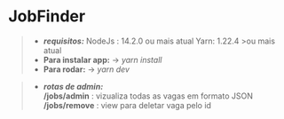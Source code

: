 # JobFinder

 > - ***requisitos:***
   > NodeJs : 14.2.0 ou mais atual
   > Yarn: 1.22.4 >ou mais atual
>  - **Para instalar app:**
>   -> *yarn install*
> - **Para rodar:**
>   -> *yarn dev*

> - ***rotas de admin:***<br>
> **/jobs/admin** : vizualiza todas as vagas em formato JSON
> **/jobs/remove** : view para deletar vaga pelo id
